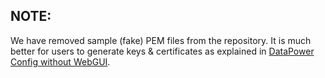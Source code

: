 ## NOTE:  

We have removed sample (fake) PEM files from the repository. It is much better for users to generate keys & certificates as explained in [DataPower Config without WebGUI](../DataPower-Config-without-WebGUI.md).
